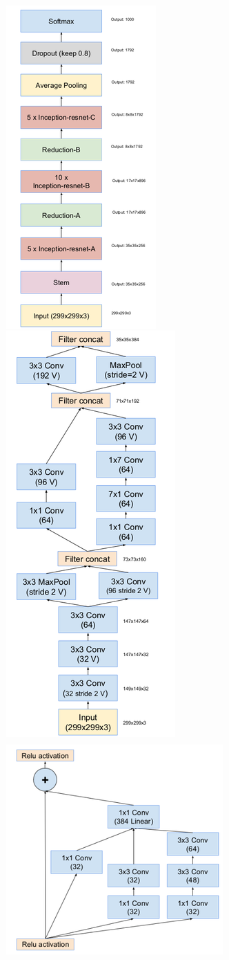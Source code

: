![](/assets/dl-popnet-resnet1.png)![](/assets/dl-popnet-resnet2.png)

![](/assets/dl-popnet-resnet3.png)

